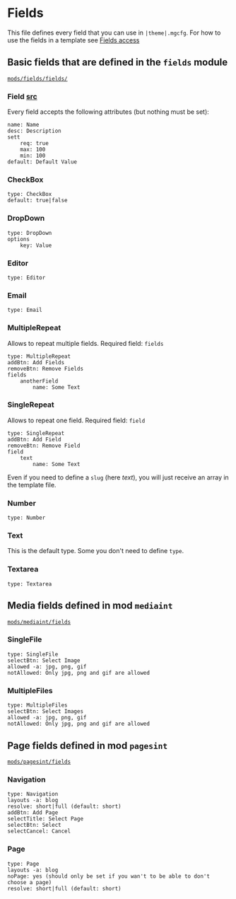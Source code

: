 
# Fields

This file defines every field that you can use in `|theme|.mgcfg`.
For how to use the fields in a template see [Fields access](fields_access.md)

## Basic fields that are defined in the `fields` module
[`mods/fields/fields/`](../mods/fields/fields)

### Field [src](../mods/fields/field.php)

Every field accepts the following attributes (but nothing must be set):
```
name: Name
desc: Description
sett
    req: true
    max: 100
    min: 100
default: Default Value
```

### CheckBox
```
type: CheckBox
default: true|false
```

### DropDown
```
type: DropDown
options
    key: Value
```

### Editor
```
type: Editor
```

### Email
```
type: Email
```

### MultipleRepeat

Allows to repeat multiple fields.
Required field: `fields`

```
type: MultipleRepeat
addBtn: Add Fields
removeBtn: Remove Fields 
fields
    anotherField
        name: Some Text
```


### SingleRepeat

Allows to repeat one field.
Required field: `field`

```
type: SingleRepeat
addBtn: Add Field
removeBtn: Remove Field
field
    text
        name: Some Text
```

Even if you need to define a `slug` (here *text*), you will just receive an array in the template file.


### Number
```
type: Number
```

### Text

This is the default type.
Some you don't need to define `type`.

### Textarea
```
type: Textarea
```

## Media fields defined in mod `mediaint`
[`mods/mediaint/fields`](../mods/mediaint/fields)

### SingleFile
```
type: SingleFile
selectBtn: Select Image
allowed -a: jpg, png, gif
notAllowed: Only jpg, png and gif are allowed
```

### MultipleFiles
```
type: MultipleFiles
selectBtn: Select Images
allowed -a: jpg, png, gif
notAllowed: Only jpg, png and gif are allowed
```


## Page fields defined in mod `pagesint`
[`mods/pagesint/fields`](../mods/pagesint/fields)

### Navigation
```
type: Navigation
layouts -a: blog
resolve: short|full (default: short)
addBtn: Add Page
selectTitle: Select Page
selectBtn: Select
selectCancel: Cancel
```

### Page
```
type: Page
layouts -a: blog
noPage: yes (should only be set if you wan't to be able to don't choose a page)
resolve: short|full (default: short)
```